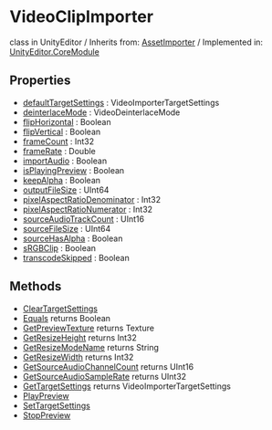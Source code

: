 # VideoClipImporter
class in UnityEditor
 / Inherits from: <a href="https://docs.unity3d.com/6000.0/Documentation/ScriptReference/AssetImporter.html">AssetImporter</a> / Implemented in: <a href="https://docs.unity3d.com/6000.0/Documentation/ScriptReference/UnityEditor.CoreModule.html">UnityEditor.CoreModule</a>
## Properties
- <a href="https://docs.unity3d.com/6000.0/Documentation/ScriptReference/VideoClipImporter-defaultTargetSettings.html">defaultTargetSettings</a> : VideoImporterTargetSettings
- <a href="https://docs.unity3d.com/6000.0/Documentation/ScriptReference/VideoClipImporter-deinterlaceMode.html">deinterlaceMode</a> : VideoDeinterlaceMode
- <a href="https://docs.unity3d.com/6000.0/Documentation/ScriptReference/VideoClipImporter-flipHorizontal.html">flipHorizontal</a> : Boolean
- <a href="https://docs.unity3d.com/6000.0/Documentation/ScriptReference/VideoClipImporter-flipVertical.html">flipVertical</a> : Boolean
- <a href="https://docs.unity3d.com/6000.0/Documentation/ScriptReference/VideoClipImporter-frameCount.html">frameCount</a> : Int32
- <a href="https://docs.unity3d.com/6000.0/Documentation/ScriptReference/VideoClipImporter-frameRate.html">frameRate</a> : Double
- <a href="https://docs.unity3d.com/6000.0/Documentation/ScriptReference/VideoClipImporter-importAudio.html">importAudio</a> : Boolean
- <a href="https://docs.unity3d.com/6000.0/Documentation/ScriptReference/VideoClipImporter-isPlayingPreview.html">isPlayingPreview</a> : Boolean
- <a href="https://docs.unity3d.com/6000.0/Documentation/ScriptReference/VideoClipImporter-keepAlpha.html">keepAlpha</a> : Boolean
- <a href="https://docs.unity3d.com/6000.0/Documentation/ScriptReference/VideoClipImporter-outputFileSize.html">outputFileSize</a> : UInt64
- <a href="https://docs.unity3d.com/6000.0/Documentation/ScriptReference/VideoClipImporter-pixelAspectRatioDenominator.html">pixelAspectRatioDenominator</a> : Int32
- <a href="https://docs.unity3d.com/6000.0/Documentation/ScriptReference/VideoClipImporter-pixelAspectRatioNumerator.html">pixelAspectRatioNumerator</a> : Int32
- <a href="https://docs.unity3d.com/6000.0/Documentation/ScriptReference/VideoClipImporter-sourceAudioTrackCount.html">sourceAudioTrackCount</a> : UInt16
- <a href="https://docs.unity3d.com/6000.0/Documentation/ScriptReference/VideoClipImporter-sourceFileSize.html">sourceFileSize</a> : UInt64
- <a href="https://docs.unity3d.com/6000.0/Documentation/ScriptReference/VideoClipImporter-sourceHasAlpha.html">sourceHasAlpha</a> : Boolean
- <a href="https://docs.unity3d.com/6000.0/Documentation/ScriptReference/VideoClipImporter-sRGBClip.html">sRGBClip</a> : Boolean
- <a href="https://docs.unity3d.com/6000.0/Documentation/ScriptReference/VideoClipImporter-transcodeSkipped.html">transcodeSkipped</a> : Boolean
## Methods
- <a href="https://docs.unity3d.com/6000.0/Documentation/ScriptReference/VideoClipImporter.ClearTargetSettings.html">ClearTargetSettings</a>
- <a href="https://docs.unity3d.com/6000.0/Documentation/ScriptReference/VideoClipImporter.Equals.html">Equals</a> returns Boolean
- <a href="https://docs.unity3d.com/6000.0/Documentation/ScriptReference/VideoClipImporter.GetPreviewTexture.html">GetPreviewTexture</a> returns Texture
- <a href="https://docs.unity3d.com/6000.0/Documentation/ScriptReference/VideoClipImporter.GetResizeHeight.html">GetResizeHeight</a> returns Int32
- <a href="https://docs.unity3d.com/6000.0/Documentation/ScriptReference/VideoClipImporter.GetResizeModeName.html">GetResizeModeName</a> returns String
- <a href="https://docs.unity3d.com/6000.0/Documentation/ScriptReference/VideoClipImporter.GetResizeWidth.html">GetResizeWidth</a> returns Int32
- <a href="https://docs.unity3d.com/6000.0/Documentation/ScriptReference/VideoClipImporter.GetSourceAudioChannelCount.html">GetSourceAudioChannelCount</a> returns UInt16
- <a href="https://docs.unity3d.com/6000.0/Documentation/ScriptReference/VideoClipImporter.GetSourceAudioSampleRate.html">GetSourceAudioSampleRate</a> returns UInt32
- <a href="https://docs.unity3d.com/6000.0/Documentation/ScriptReference/VideoClipImporter.GetTargetSettings.html">GetTargetSettings</a> returns VideoImporterTargetSettings
- <a href="https://docs.unity3d.com/6000.0/Documentation/ScriptReference/VideoClipImporter.PlayPreview.html">PlayPreview</a>
- <a href="https://docs.unity3d.com/6000.0/Documentation/ScriptReference/VideoClipImporter.SetTargetSettings.html">SetTargetSettings</a>
- <a href="https://docs.unity3d.com/6000.0/Documentation/ScriptReference/VideoClipImporter.StopPreview.html">StopPreview</a>
